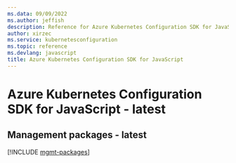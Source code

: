 ```yaml
---
ms.data: 09/09/2022
ms.author: jeffish
description: Reference for Azure Kubernetes Configuration SDK for JavaScript
author: xirzec
ms.service: kubernetesconfiguration
ms.topic: reference
ms.devlang: javascript
title: Azure Kubernetes Configuration SDK for JavaScript
---
```

# Azure Kubernetes Configuration SDK for JavaScript - latest

## Management packages - latest
[!INCLUDE [mgmt-packages](kubernetes-configuration-mgmt-index.md)]